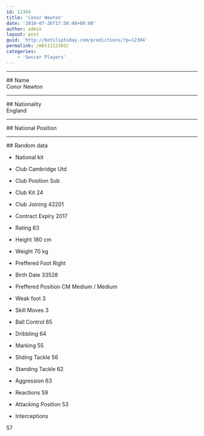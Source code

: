 ```yaml
---
id: 12304
title: 'Conor Newton'
date: '2010-07-26T17:56:40+00:00'
author: admin
layout: post
guid: 'http://betsliptoday.com/predictions/?p=12304'
permalink: /mbt1112303/
categories:
    - 'Soccer Players'
---
```


- - - - - -

\## Name  
 Conor Newton

- - - - - -

\## Nationality  
 England

- - - - - -

\## National Position

- - - - - -

\## Random data

- National kit
- Club
 Cambridge Utd

- Club Position
 Sub

- Club Kit
 24

- Club Joining
 42201

- Contract Expiry
 2017

- Rating
 63

- Height
 180 cm

- Weight
 70 kg

- Preffered Foot
 Right

- Birth Date
 33528

- Preffered Position
 CM Medium / Medium

- Weak foot
 3

- Skill Moves
 3

- Ball Control
 65

- Dribbling
 64

- Marking
 55

- Sliding Tackle
 56

- Standing Tackle
 62

- Aggression
 63

- Reactions
 59

- Attacking Position
 53

- Interceptions

 57